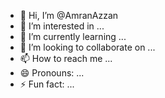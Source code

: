- 👋 Hi, I’m @AmranAzzan
- 👀 I’m interested in ...
- 🌱 I’m currently learning ...
- 💞️ I’m looking to collaborate on ...
- 📫 How to reach me ...
- 😄 Pronouns: ...
- ⚡ Fun fact: ...

<!---
AmranAzzan/AmranAzzan is a ✨ special ✨ repository because its `README.md` (this file) appears on your GitHub profile.
You can click the Preview link to take a look at your changes.
--->
